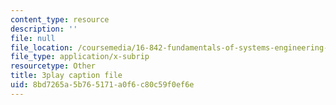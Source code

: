 ```yaml
---
content_type: resource
description: ''
file: null
file_location: /coursemedia/16-842-fundamentals-of-systems-engineering-fall-2015/8bd7265a5b765171a0f6c80c59f0ef6e_sOkQ4HBmZXo.vtt
file_type: application/x-subrip
resourcetype: Other
title: 3play caption file
uid: 8bd7265a-5b76-5171-a0f6-c80c59f0ef6e
---
```

